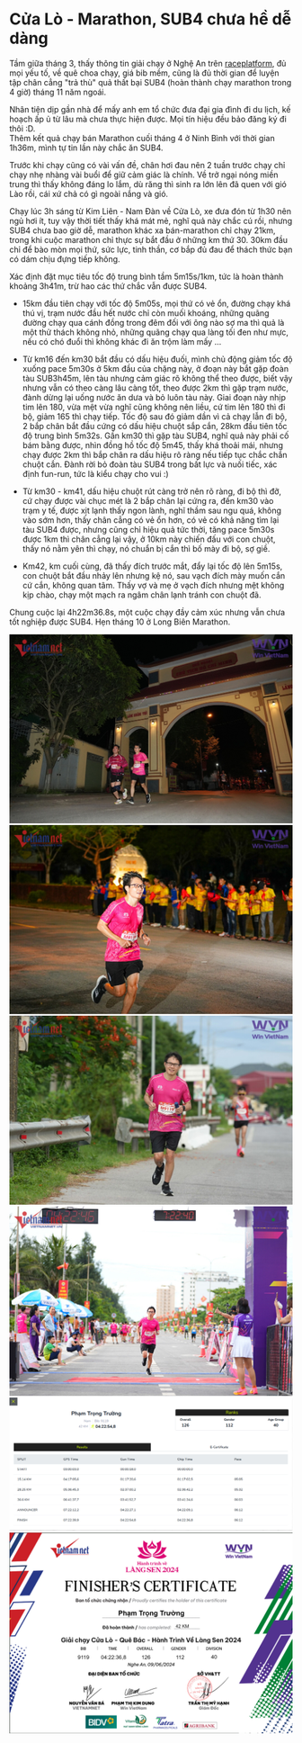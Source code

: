 # Cửa Lò - Marathon, SUB4 chưa hề dễ dàng

Tầm giữa tháng 3, thấy thông tin giải chạy ở Nghệ An trên [raceplatform](https://raceplatform.vn/), 
đủ mọi yếu tố, về quê choa chạy, giá bib mềm, cũng là đủ thời gian để luyện tập chân cẳng "trả thù" 
quả thất bại SUB4 (hoàn thành chạy marathon trong 4 giờ) tháng 11 năm ngoái.  

Nhân tiện dịp gần nhà để mấy anh em tổ chức đưa đại gia đình đi du lịch, 
kế hoạch ấp ủ từ lâu mà chưa thực hiện được. Mọi tín hiệu đều bảo đăng ký đi thôi :D.  
Thêm kết quả chạy bán Marathon cuối tháng 4 ở Ninh Bình với thời gian 1h36m, mình tự tin lần này chắc ăn SUB4.  

Trước khi chạy cũng có vài vấn đề, chân hơi đau nên 2 tuần trước chạy chỉ chạy 
nhẹ nhàng vài buổi để giữ cảm giác là chính. Về trở ngại nóng miền trung thì 
thấy không đáng lo lắm, dù răng thì sinh ra lớn lên đã quen với gió Lào rồi, 
cái xứ chả có gì ngoài nắng và gió.  

Chạy lúc 3h sáng từ Kim Liên - Nam Đàn về Cửa Lò, xe đưa đón từ 1h30 nên ngủ hơi ít, 
tuy vậy thời tiết thấy khá mát mẻ, nghĩ quả này chắc cú rồi, nhưng SUB4 chưa bao giờ dễ, 
marathon khác xa bán-marathon chỉ chạy 21km, trong khi cuộc marathon chỉ thực sự bắt đầu 
ở những km thứ 30. 30km đầu chỉ để bào mòn mọi thứ, sức lực, tinh thần, cơ bắp đủ đau 
để thách thức bạn có dám chịu đựng tiếp không.  

Xác định đặt mục tiêu tốc độ trung bình tầm 5m15s/1km, tức là hoàn thành khoảng 3h41m, trừ hao các thứ chắc vẫn được SUB4.
- 15km đầu tiên chạy với tốc độ 5m05s, mọi thứ có vẻ ổn, đường chạy khá thú vị, trạm nước đầu hết nước chỉ còn muối khoáng, 
những quãng đường chạy qua cánh đồng trong đêm đối với ông nào sợ ma thì quả là một thử thách không nhỏ, 
những quãng chạy qua làng tối đen như mực, nếu có chó đuổi thì không khác đi ăn trộm làm mấy …

- Từ km16 đến km30 bắt đầu có dấu hiệu đuối, mình chủ động giảm tốc độ xuống pace 5m30s ở 5km đầu của chặng này, ở đoạn này bắt gặp đoàn tàu SUB3h45m, 
lên tàu nhưng cảm giác rõ không thể theo được, biết vậy nhưng vẫn có theo càng lâu càng tốt, theo được 2km thì gặp trạm nước, đành dừng lại uống nước ăn dưa và bỏ luôn tàu này. 
Giai đoạn này nhịp tim lên 180, vừa mệt vừa nghĩ cũng không nên liều, cứ tim lên 180 thì đi bộ, giảm 165 thì chạy tiếp. Tốc độ sau đó giảm dần vì cả chạy lẫn đi bộ, 
2 bắp chân bắt đầu cứng có dấu hiệu chuột sắp cắn, 28km đầu tiên tốc độ trung bình 5m32s.
Gần km30 thì gặp tàu SUB4, nghĩ quả này phải cố bám bằng được, nhìn đồng hồ tốc độ 5m45, thấy khá thoải mái, nhưng chạy được 2km thì bắp chân ra dấu hiệu rõ ràng nếu tiếp tục chắc chắn chuột cắn. 
Đành rời bỏ đoàn tàu SUB4 trong bất lực và nuối tiếc, xác định fun-run, tức là kiểu chạy cho vui :)

- Từ km30 - km41, dấu hiệu chuột rút càng trở nên rõ ràng, đi bộ thì đỡ, cứ chạy được vài chục mét là 2 bắp chân lại cứng ra, đến km30 vào trạm y tế, được xịt lạnh thấy ngon lành, 
nghĩ thầm sau ngu quá, không vào sớm hơn, thấy chân cẳng có vẻ ổn hơn, có vẻ có khả năng tìm lại tàu SUB4 được, nhưng cũng chỉ hiệu quả tức thời, tăng pace 5m30s được 1km thì chân cẳng lại vậy, 
ở 10km này chiến đấu với con chuột, thấy nó nằm yên thì chạy, nó chuẩn bị cắn thì bố mày đi bộ, sợ giề.

- Km42, km cuối cùng, đã thấy đích trước mắt, đẩy lại tốc độ lên 5m15s, con chuột bắt đầu nhảy lên nhưng kệ nó, sau vạch đích mày muốn cắn cứ cắn, không quan tâm. 
Thấy vợ và mẹ ở vạch đích nhưng mệt không kịp chào, chạy một mạch ra ngâm chân lạnh tránh con chuột đã.  

Chung cuộc lại 4h22m36.8s, một cuộc chạy đầy cảm xúc nhưng vẫn chưa tốt nghiệp được SUB4. Hẹn tháng 10 ở Long Biên Marathon.

![1](/assets/2024/06/1.jpg)
![2](/assets/2024/06/2.jpg)
![3](/assets/2024/06/3.jpg)
![4](/assets/2024/06/4.jpg)
![result](/assets/2024/06/result.png)
![cert](/assets/2024/06/cert.png)
